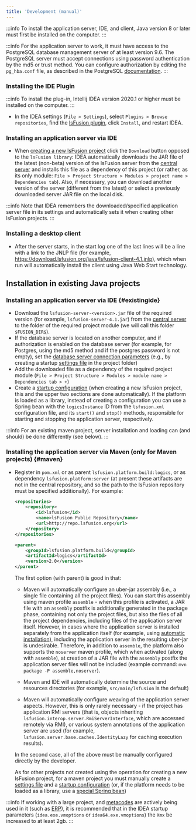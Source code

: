 ```yaml
---
title: 'Development (manual)'
---
```



:::info
To install the application server, IDE, and client, Java version 8 or later must first be installed on the computer.
:::


:::info
For the application server to work, it must have access to the PostgreSQL database management server of at least version 9.6. The PostgreSQL server must accept connections using password authentication by the md5 or trust method. You can configure authorization by editing the `pg_hba.conf` file, as described in the PostgreSQL [documentation](http://www.postgresql.org/docs/9.2/static/auth-pg-hba-conf.html).
:::

### Installing the IDE Plugin


:::info
To install the plug-in, Intellij IDEA version 2020.1 or higher must be installed on the computer.
:::

-   In the IDEA settings (`File > Settings`), select `Plugins > Browse repositories`, find the [lsFusion plugin](https://plugins.jetbrains.com/plugin/7601-lsfusion), click `Install`, and restart IDEA.

### Installing an application server via IDE

-   When [creating a new lsFusion project](IDE.md#newproject) click the `Download` button opposed to the `lsFusion library`: IDEA automatically downloads the JAR file of the latest (non-beta) version of the lsFusion server from the [central server](https://download.lsfusion.org/java) and installs this file as a dependency of this project (or rather, as its only module: `File > Project Structure > Modules > project name > Dependencies tab`). Also, if necessary, you can download another version of the server (different from the latest) or select a previously downloaded server JAR file on the local disk.  


:::info
Note that IDEA remembers the downloaded/specified application server file in its settings and automatically sets it when creating other lsFusion projects. 
:::

### Installing a desktop client

-   After the server starts, in the start log one of the last lines will be a line with a link to the JNLP file (for example, https://download.lsfusion.org/java/lsfusion-client-4.1.jnlp), which when run will automatically install the client using Java Web Start technology.

## Installation in existing Java projects

### Installing an application server via IDE {#existingide}

-   Download the `lsfusion-server-<version>.jar` file of the required version (for example, `lsfusion-server-4.1.jar`) from the [central server](https://download.lsfusion.org/java) to the folder of the required project module (we will call this folder `$FUSION_DIR$`).
-   If the database server is located on another computer, and if authorization is enabled on the database server (for example, for Postgres, using the md5 method and if the postgres password is not empty), set the [database server connection parameters](Launch_parameters.md#connectdb) (e.g., by creating a startup [settings file](Launch_parameters.md#filesettings) in the project folder)
-   Add the downloaded file as a dependency of the required project module (`File > Project Structure > Modules > module name > Dependencies tab > +`) 
-   Create a [startup configuration](IDE.md#configuration) (when creating a new lsFusion project, this and the upper two sections are done automatically). If the platform is loaded as a library, instead of creating a configuration you can use a Spring bean with the `logicsInstance` ID from the `lsfusion.xml` configuration file, and its `start()` and `stop()` methods, responsible for starting and stopping the application server, respectively.


:::info
For an existing maven project, server installation and loading can (and should) be done differently (see below). 
:::

### Installing the application server via Maven (only for Maven projects) {#maven}

-   Register in `pom.xml` or as parent `lsfusion.platform.build:logics`, or as dependency `lsfusion.platform:server` (at present these artifacts are not in the central repository, and so the path to the lsFusion repository must be specified additionally). For example:
    ```xml
    <repositories>
        <repository>
            <id>lsfusion</id>
            <name>lsFusion Public Repository</name>
            <url>http://repo.lsfusion.org</url>
        </repository>
    </repositories>

    <parent>
        <groupId>lsfusion.platform.build</groupId>
        <artifactId>logics</artifactId>
        <version>2.0</version>
    </parent>
    ```
    The first option (with parent) is good in that:

    -   Maven will automatically configure an uber-jar assembly (i.e., a single file containing all the project files). You can start this assembly using maven profile `assemble` - when this profile is activated, a JAR file with an `assembly` postfix is additionally generated in the package phase, containing not only the project files, but also the files of all the project dependencies, including files of the application server itself. However, in cases where the application server is installed separately from the application itself (for example, using [automatic installation](Execution_auto.md)), including the application server in the resulting uber-jar is undesirable. Therefore, in addition to `assemble`, the platform also supports the `noserver` maven profile, which when activated (along with `assemble`), at creation of a JAR file with the `assembly` postfix the application server files will not be included (example command: `mvn package -P assemble,noserver`).

    -   Maven and IDE will automatically determine the source and resources directories (for example, `src/main/lsfusion` is the default)

    -   Maven will automatically configure weaving of the application server aspects. However, this is only rarely necessary - if the project has application RMI servers (that is, objects inheriting `lsfusion.interop.server.RmiServerInterface`, which are accessed remotely via RMI), or various system annotations of the application server are used (for example, `lsfusion.server.base.caches.IdentityLazy` for caching execution results).

    In the second case, all of the above must be manually configured directly by the developer.

    As for other projects not created using the operation for creating a new lsFusion project, for a maven project you must manually create a [settings file](Launch_parameters.md#filesettings) and a [startup configuration](IDE.md#configuration) (or, if the platform needs to be loaded as a library, use a [special Spring bean](#existingide))


:::info
If working with a large project, and [metacodes](Metaprogramming.md) are actively being used in it (such as [ERP](https://github.com/lsfusion-solutions/erp)), it is recommended that in the IDEA startup parameters (`idea.exe.vmoptions` or `idea64.exe.vmoptions`) the `Xmx` be increased to at least 2gb.
:::
